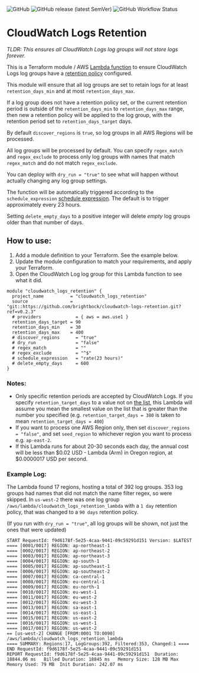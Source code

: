 ![GitHub](https://img.shields.io/github/license/brightbock/cloudwatch-logs-retention) ![GitHub release (latest SemVer)](https://img.shields.io/github/v/release/brightbock/cloudwatch-logs-retention) ![GitHub Workflow Status](https://img.shields.io/github/actions/workflow/status/brightbock/cloudwatch-logs-retention/terraform.yml?branch=main)

#  CloudWatch Logs Retention

_TLDR: This ensures all CloudWatch Logs log groups will not store logs forever._

This is a Terraform module / AWS [Lambda function](https://github.com/brightbock/cloudwatch-logs-retention/blob/main/src/lambda.py) to ensure CloudWatch Logs log groups have a [retention policy](https://docs.aws.amazon.com/AmazonCloudWatchLogs/latest/APIReference/API_PutRetentionPolicy.html) configured.

This module will ensure that all log groups are set to retain logs for at least `retention_days_min` and at most `retention_days_max`.

If a log group does not have a retention policy set, or the current retention period is outside of the `retention_days_min` to `retention_days_max` range, then new a retention policy will be applied to the log group, with the retention period set to `retention_days_target` days.

By default `discover_regions` is `true`, so log groups in all AWS Regions will be processed.

All log groups will be processed by default. You can specify `regex_match` and `regex_exclude` to process only log groups with names that match `regex_match` and do not match `regex_exclude`.

You can deploy with `dry_run = "true"` to see what will happen without actually changing any log group settings.

The function will be automatically triggered according to the `schedule_expression` [schedule expression](https://docs.aws.amazon.com/lambda/latest/dg/services-cloudwatchevents-expressions.html). The default is to trigger approximately every 23 hours.

Setting `delete_empty_days` to a positive integer will delete _empty_ log groups older than that number of days.

## How to use:

1. Add a module definition to your Terraform. See the example below.
2. Update the module configuration to match your requirements, and apply your Terraform.
3. Open the CloudWatch Log log group for this Lambda function to see what it did.

```
module "cloudwatch_logs_retention" {
  project_name          = "cloudwatch_logs_retention"
  source                = "git::https://github.com/brightbock/cloudwatch-logs-retention.git?ref=v0.2.3"
  # providers             = { aws = aws.use1 }
  retention_days_target = 90
  retention_days_min    = 30
  retention_days_max    = 400
  # discover_regions      = "true"
  # dry_run               = "false"
  # regex_match           = ""
  # regex_exclude         = "^$"
  # schedule_expression   = "rate(23 hours)"
  # delete_empty_days     = 600
}

```

### Notes:

- Only specific retention periods are accepted by CloudWatch Logs. If you specify `retention_target_days` to a value not on [the list](https://docs.aws.amazon.com/AmazonCloudWatchLogs/latest/APIReference/API_PutRetentionPolicy.html#API_PutRetentionPolicy_RequestSyntax), this Lambda will assume you mean the smallest value on the list that is greater than the number you specified (e.g. `retention_target_days = 380` is taken to mean `retention_target_days = 400`)
- If you want to process one AWS Region only, then set `discover_regions = "false"`, and set `seed_region` to whichever region you want to process e.g. `ap-east-2`.
- If this Lambda runs for about 20-30 seconds each day, the annual cost will be less than $0.02 USD - Lambda (Arm) in Oregon region, at $0.0000017 USD per second.

### Example Log:

The Lambda found 17 regions, hosting a total of 392 log groups. 353 log groups had names that did not match the name filter regex, so were skipped. In `us-west-2` there was one log group `/aws/lambda/cloudwatch_logs_retention_lambda` with a `1 day` retention policy, that was changed to a `90 days` retention policy.

(If you run with `dry_run = "true"`, all log groups will be shown, not just the ones that were updated)

```
START RequestId: f9d6178f-5e25-4caa-9441-09c59291d151 Version: $LATEST
==== [0001/0017] REGION: ap-northeast-1
==== [0002/0017] REGION: ap-northeast-2
==== [0003/0017] REGION: ap-northeast-3
==== [0004/0017] REGION: ap-south-1
==== [0005/0017] REGION: ap-southeast-1
==== [0006/0017] REGION: ap-southeast-2
==== [0007/0017] REGION: ca-central-1
==== [0008/0017] REGION: eu-central-1
==== [0009/0017] REGION: eu-north-1
==== [0010/0017] REGION: eu-west-1
==== [0011/0017] REGION: eu-west-2
==== [0012/0017] REGION: eu-west-3
==== [0013/0017] REGION: sa-east-1
==== [0014/0017] REGION: us-east-1
==== [0015/0017] REGION: us-east-2
==== [0016/0017] REGION: us-west-1
==== [0017/0017] REGION: us-west-2
== [us-west-2] CHANGE [FROM:0001 TO:0090] /aws/lambda/cloudwatch_logs_retention_lambda
==== SUMMARY: Regions:17, LogGroups:392, Filtered:353, Changed:1 ====
END RequestId: f9d6178f-5e25-4caa-9441-09c59291d151
REPORT RequestId: f9d6178f-5e25-4caa-9441-09c59291d151	Duration: 18844.06 ms	Billed Duration: 18845 ms	Memory Size: 128 MB	Max Memory Used: 79 MB	Init Duration: 242.07 ms
```
